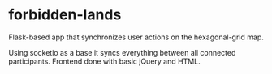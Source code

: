 # forbidden-lands
Flask-based app that synchronizes user actions on the hexagonal-grid map.

Using socketio as a base it syncs everything between all connected participants.
Frontend done with basic jQuery and HTML.
